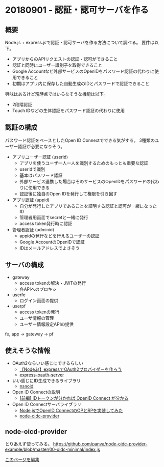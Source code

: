 20180901 - 認証・認可サーバを作る
=====

## 概要
Node.js + express.jsで認証・認可サーバを作る方法について調べる。
要件は以下。

* アプリからのAPIリクエストの認証・認可ができること
* 認証と同時にユーザー識別子を取得できること
* Google Accountなど外部サービスのOpenIDをパスワード認証の代わりに使用できること
* 初期はアプリ内に保存した自動生成のIDとパスワードで認証できること

興味はあるけど現時点ではいらなそうな機能は以下。

* 2段階認証
* Touch IDなどの生体認証をパスワード認証の代わりに使用

## 認証の構成
パスワード認証をベースとしたOpen ID Connectでできる気がする。
3種類のユーザー認証が必要になりそう。

* アプリユーザー認証 (userid)
  * アプリを使うユーザ一人一人を識別するためのもっとも重要な認証
  * useridで識別
  * 基本はパスワード認証
  * 外部サービス連携した場合はそのサービスのOpenIDをパスワードの代わりに使用できる
  * 認証後に独自のOpen IDを発行して権限を引き回す
* アプリ認証 (appid)
  * 自分が発行したアプリであることを証明する認証と認可が一緒になったID
  * 管理者用画面でsecretと一緒に発行
  * access token発行時に認証
* 管理者認証 (adminid)
  * appidの発行などを行えるユーザーの認証
  * Google AccountのOpenIDで認証
  * IDはメールアドレスでよさそう

## サーバの構成
* gateway
  * access tokenの解決・JWTの発行
  * 各APIへのプロキシ
* userfe
  * ログイン画面の提供
* userpf
  * access tokenの発行
  * ユーザ情報の管理
  * ユーザー情報設定APIの提供

fe, app -> gateway -> pf

## 使えそうな情報
* OAuth2ならいい感じにできるらしい
  * [【Node.js】expressでOAuth2プロバイダーを作ろう](https://qiita.com/seapolis/items/5f866e58784baf54f54c)
  * [express-oauth-server](https://www.npmjs.com/package/express-oauth-server)
* いい感じにID生成できるライブラリ
  * [nanoid](https://github.com/ai/nanoid)
* Open ID Connectの説明
  * [[前編] IDトークンが分かれば OpenID Connect が分かる](https://qiita.com/TakahikoKawasaki/items/8f0e422c7edd2d220e06#4-json-web-encryption-jwe)
* Open ID Connectサーバライブラリ
  * [Node.jsでOpenID ConnectのOPとRPを実装してみた](https://qiita.com/moomooya/items/97864e1078a3cc204c17)
  * [node-oidc-provider](https://github.com/panva/node-oidc-provider)

## node-oicd-provider
とりあえず使ってみる。
https://github.com/panva/node-oidc-provider-example/blob/master/00-oidc-minimal/index.js

[このページを編集](https://github.com/demmys/demmys.github.io/edit/master/dev/20180901_authserver.md)

